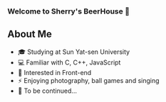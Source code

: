 ### Welcome to Sherry's BeerHouse 👋

**About Me**
---

- 🎓 Studying at Sun Yat-sen University
- 💻 Familiar with C, C++, JavaScript
- 🤩 Interested in Front-end
- ⚡ Enjoying photography, ball games and singing
- 🌱 To be continued...

<!--
**WhiteBeerHouse/WhiteBeerHouse** is a ✨ _special_ ✨ repository because its `README.md` (this file) appears on your GitHub profile.

Here are some ideas to get you started:

- 🔭 I’m currently working on ...
- 🌱 I’m currently learning ...
- 👯 I’m looking to collaborate on ...
- 🤔 I’m looking for help with ...
- 💬 Ask me about ...
- 📫 How to reach me: ...
- 😄 Pronouns: ...
- ⚡ Fun fact: ...
-->
